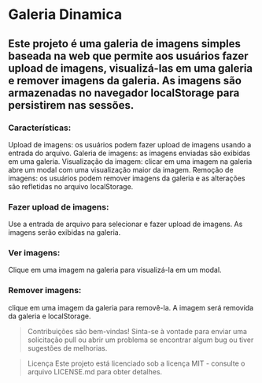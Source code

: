 # Galeria Dinamica

## Este projeto é uma galeria de imagens simples baseada na web que permite aos usuários fazer upload de imagens, visualizá-las em uma galeria e remover imagens da galeria. As imagens são armazenadas no navegador localStorage para persistirem nas sessões.

### Características:
Upload de imagens: os usuários podem fazer upload de imagens usando a entrada do arquivo.
Galeria de imagens: as imagens enviadas são exibidas em uma galeria.
Visualização da imagem: clicar em uma imagem na galeria abre um modal com uma visualização maior da imagem.
Remoção de imagens: os usuários podem remover imagens da galeria e as alterações são refletidas no arquivo localStorage.

### Fazer upload de imagens: 
Use a entrada de arquivo para selecionar e fazer upload de imagens. As imagens serão exibidas na galeria.

### Ver imagens: 
Clique em uma imagem na galeria para visualizá-la em um modal.

### Remover imagens: 
clique em uma imagem da galeria para removê-la. A imagem será removida da galeria e localStorage.

> Contribuições são bem-vindas! Sinta-se à vontade para enviar uma solicitação pull ou abrir um problema se encontrar algum bug ou tiver sugestões de melhorias.

> Licença
Este projeto está licenciado sob a licença MIT - consulte o arquivo LICENSE.md para obter detalhes.